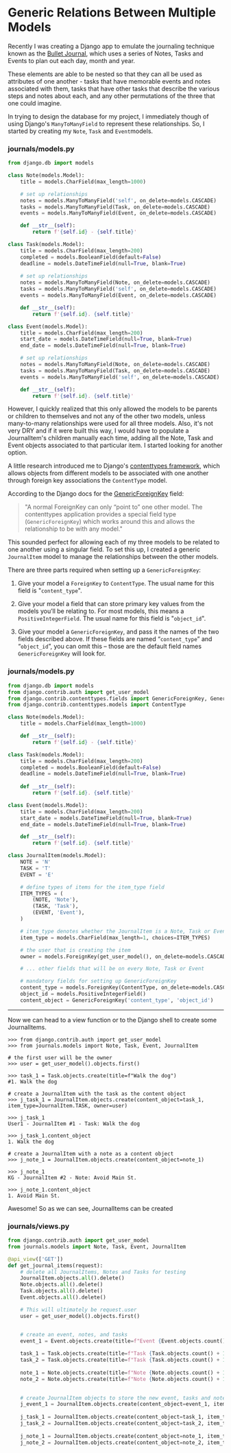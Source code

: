 # Generic Relations Between Multiple Models

Recently I was creating a Django app to emulate the journaling technique known as the [Bullet Journal](https://bulletjournal.com/), which uses a series of Notes, Tasks and Events to plan out each day, month and year. 

These elements are able to be nested so that they can all be used as attributes of one another - tasks that have memorable events and notes associated with them, tasks that have other tasks that describe the various steps and notes about each, and any other permutations of the three that one could imagine.

In trying to design the database for my project, I immediately though of using Django's `ManyToManyField` to represent these relationships. So, I started by creating my `Note`, `Task` and `Event`models.

### journals/models.py
```python
from django.db import models

class Note(models.Model):
    title = models.CharField(max_length=1000)

    # set up relationships
    notes = models.ManyToManyField('self', on_delete=models.CASCADE)
    tasks = models.ManyToManyField(Task, on_delete=models.CASCADE)
    events = models.ManyToManyField(Event, on_delete=models.CASCADE)

    def __str__(self):
        return f'{self.id} - {self.title}'

class Task(models.Model):
    title = models.CharField(max_length=200)
    completed = models.BooleanField(default=False)
    deadline = models.DateTimeField(null=True, blank=True)
    
    # set up relationships
    notes = models.ManyToManyField(Note, on_delete=models.CASCADE)
    tasks = models.ManyToManyField('self', on_delete=models.CASCADE)
    events = models.ManyToManyField(Event, on_delete=models.CASCADE)

    def __str__(self):
        return f'{self.id}. {self.title}'

class Event(models.Model):
    title = models.CharField(max_length=200)
    start_date = models.DateTimeField(null=True, blank=True)
    end_date = models.DateTimeField(null=True, blank=True)

    # set up relationships
    notes = models.ManyToManyField(Note, on_delete=models.CASCADE)
    tasks = models.ManyToManyField(Task, on_delete=models.CASCADE)
    events = models.ManyToManyField('self', on_delete=models.CASCADE)

    def __str__(self):
        return f'{self.id}. {self.title}'
```

However, I quickly realized that this only allowed the models to be parents or children to themselves and not any of the other two models, unless many-to-many relationships were used for all three models. Also, it's not very DRY and if it were built this way, I would have to populate a JournalItem's children manually each time, adding all the Note, Task and Event objects associated to that particular item. I started looking for another option.

A little research introduced me to Django's [contenttypes framework](https://docs.djangoproject.com/en/3.2/ref/contrib/contenttypes/), which allows objects from different models to be associated with one another through foreign key associations the `ContentType` model.

According to the Django docs for the [GenericForeignKey](https://docs.djangoproject.com/en/3.2/ref/contrib/contenttypes/#django.contrib.contenttypes.fields.GenericForeignKey) field:

> "A normal ForeignKey can only “point to” one other model. The contenttypes application provides a special field type (`GenericForeignKey`) which works around this and allows the relationship to be with any model."

This sounded perfect for allowing each of my three models to be related to one another using a singular field. To set this up, I created a generic `JournalItem` model to manage the relationships between the other models. 

There are three parts required when setting up a `GenericForeignKey`:

1. Give your model a `ForeignKey` to `ContentType`. The usual name for this field is "`content_type`".

2. Give your model a field that can store primary key values from the models you’ll be relating to. For most models, this means a `PositiveIntegerField`. The usual name for this field is "`object_id`".

3. Give your model a `GenericForeignKey`, and pass it the names of the two fields described above. If these fields are named “`content_type`” and “`object_id`”, you can omit this – those are the default field names `GenericForeignKey` will look for.

### journals/models.py
```python
from django.db import models
from django.contrib.auth import get_user_model
from django.contrib.contenttypes.fields import GenericForeignKey, GenericRelation
from django.contrib.contenttypes.models import ContentType

class Note(models.Model):
    title = models.CharField(max_length=1000)

    def __str__(self):
        return f'{self.id} - {self.title}'

class Task(models.Model):
    title = models.CharField(max_length=200)
    completed = models.BooleanField(default=False)
    deadline = models.DateTimeField(null=True, blank=True)
    
    def __str__(self):
        return f'{self.id}. {self.title}'

class Event(models.Model):
    title = models.CharField(max_length=200)
    start_date = models.DateTimeField(null=True, blank=True)
    end_date = models.DateTimeField(null=True, blank=True)

    def __str__(self):
        return f'{self.id}. {self.title}'

class JournalItem(models.Model):
    NOTE = 'N'
    TASK = 'T'
    EVENT = 'E'

    # define types of items for the item_type field
    ITEM_TYPES = (
        (NOTE, 'Note'),
        (TASK, 'Task'),
        (EVENT, 'Event'),
    )

    # item_type denotes whether the JournalItem is a Note, Task or Event object
    item_type = models.CharField(max_length=1, choices=ITEM_TYPES)

    # the user that is creating the item
    owner = models.ForeignKey(get_user_model(), on_delete=models.CASCADE)

    # ... other fields that will be on every Note, Task or Event

    # mandatory fields for setting up GenericForeignKey
    content_type = models.ForeignKey(ContentType, on_delete=models.CASCADE, related_name="object_item") # 
    object_id = models.PositiveIntegerField()
    content_object = GenericForeignKey('content_type', 'object_id')
```

---
Now we can head to a view function or to the Django shell to create some JournalItems.

```
>>> from django.contrib.auth import get_user_model
>>> from journals.models import Note, Task, Event, JournalItem

# the first user will be the owner
>>> user = get_user_model().objects.first()

>>> task_1 = Task.objects.create(title=f"Walk the dog")
#1. Walk the dog

# create a JournalItem with the task as the content object
>>> j_task_1 = JournalItem.objects.create(content_object=task_1, item_type=JournalItem.TASK, owner=user)

>>> j_task_1
User1 - JournalItem #1 - Task: Walk the dog

>>> j_task_1.content_object
1. Walk the dog

# create a JournalItem with a note as a content object
>>> j_note_1 = JournalItem.objects.create(content_object=note_1)

>>> j_note_1
KG - JournalItem #2 - Note: Avoid Main St.

>>> j_note_1.content_object
1. Avoid Main St.
```

Awesome! So as we can see, JournalItems can be created 




### journals/views.py
```python
from django.contrib.auth import get_user_model
from journals.models import Note, Task, Event, JournalItem

@api_view(['GET'])
def get_journal_items(request):
    # delete all JournalItems, Notes and Tasks for testing
    JournalItem.objects.all().delete()
    Note.objects.all().delete()
    Task.objects.all().delete()
    Event.objects.all().delete()

    # This will ultimately be request.user
    user = get_user_model().objects.first()


    # create an event, notes, and tasks
    event_1 = Event.objects.create(title=f"Event {Event.objects.count() + 1}") # 1. Event 1
    
    task_1 = Task.objects.create(title=f"Task {Task.objects.count() + 1}") # 1. Task 1
    task_2 = Task.objects.create(title=f"Task {Task.objects.count() + 1}") # 2. Task 2
    
    note_1 = Note.objects.create(title=f"Note {Note.objects.count() + 1}") # 1. Note 1
    note_2 = Note.objects.create(title=f"Note {Note.objects.count() + 1}") # 2. Note 2
    

    # create JournalItem objects to store the new event, tasks and notes
    j_event_1 = JournalItem.objects.create(content_object=event_1, item_type='E', owner=user)
    
    j_task_1 = JournalItem.objects.create(content_object=task_1, item_type='T', owner=user)
    j_task_2 = JournalItem.objects.create(content_object=task_2, item_type='T', owner=user)
    
    j_note_1 = JournalItem.objects.create(content_object=note_1, item_type='N', owner=user)
    j_note_2 = JournalItem.objects.create(content_object=note_2, item_type='N', owner=user)

```

